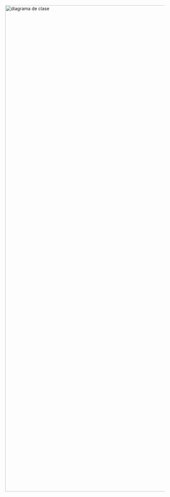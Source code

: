
<img width="1024" height="1536" alt="diagrama de clase" src="https://github.com/user-attachments/assets/40127175-afcc-4e54-9d45-731227abfa04" />
